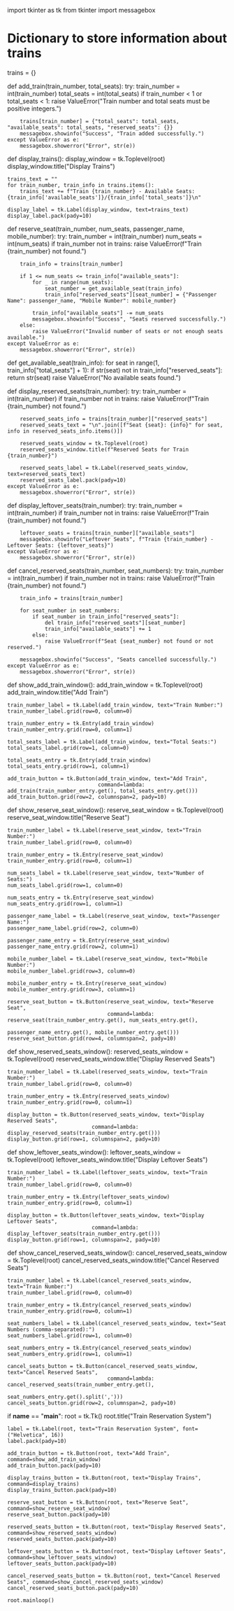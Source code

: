 import tkinter as tk
from tkinter import messagebox

# Dictionary to store information about trains
trains = {}


def add_train(train_number, total_seats):
    try:
        train_number = int(train_number)
        total_seats = int(total_seats)
        if train_number < 1 or total_seats < 1:
            raise ValueError("Train number and total seats must be positive integers.")

        trains[train_number] = {"total_seats": total_seats, "available_seats": total_seats, "reserved_seats": {}}
        messagebox.showinfo("Success", "Train added successfully.")
    except ValueError as e:
        messagebox.showerror("Error", str(e))


def display_trains():
    display_window = tk.Toplevel(root)
    display_window.title("Display Trains")

    trains_text = ""
    for train_number, train_info in trains.items():
        trains_text += f"Train {train_number} - Available Seats: {train_info['available_seats']}/{train_info['total_seats']}\n"

    display_label = tk.Label(display_window, text=trains_text)
    display_label.pack(pady=10)


def reserve_seat(train_number, num_seats, passenger_name, mobile_number):
    try:
        train_number = int(train_number)
        num_seats = int(num_seats)
        if train_number not in trains:
            raise ValueError(f"Train {train_number} not found.")

        train_info = trains[train_number]

        if 1 <= num_seats <= train_info["available_seats"]:
            for _ in range(num_seats):
                seat_number = get_available_seat(train_info)
                train_info["reserved_seats"][seat_number] = {"Passenger Name": passenger_name, "Mobile Number": mobile_number}

            train_info["available_seats"] -= num_seats
            messagebox.showinfo("Success", "Seats reserved successfully.")
        else:
            raise ValueError("Invalid number of seats or not enough seats available.")
    except ValueError as e:
        messagebox.showerror("Error", str(e))


def get_available_seat(train_info):
    for seat in range(1, train_info["total_seats"] + 1):
        if str(seat) not in train_info["reserved_seats"]:
            return str(seat)
    raise ValueError("No available seats found.")


def display_reserved_seats(train_number):
    try:
        train_number = int(train_number)
        if train_number not in trains:
            raise ValueError(f"Train {train_number} not found.")

        reserved_seats_info = trains[train_number]["reserved_seats"]
        reserved_seats_text = "\n".join([f"Seat {seat}: {info}" for seat, info in reserved_seats_info.items()])

        reserved_seats_window = tk.Toplevel(root)
        reserved_seats_window.title(f"Reserved Seats for Train {train_number}")

        reserved_seats_label = tk.Label(reserved_seats_window, text=reserved_seats_text)
        reserved_seats_label.pack(pady=10)
    except ValueError as e:
        messagebox.showerror("Error", str(e))


def display_leftover_seats(train_number):
    try:
        train_number = int(train_number)
        if train_number not in trains:
            raise ValueError(f"Train {train_number} not found.")

        leftover_seats = trains[train_number]["available_seats"]
        messagebox.showinfo("Leftover Seats", f"Train {train_number} - Leftover Seats: {leftover_seats}")
    except ValueError as e:
        messagebox.showerror("Error", str(e))


def cancel_reserved_seats(train_number, seat_numbers):
    try:
        train_number = int(train_number)
        if train_number not in trains:
            raise ValueError(f"Train {train_number} not found.")

        train_info = trains[train_number]

        for seat_number in seat_numbers:
            if seat_number in train_info["reserved_seats"]:
                del train_info["reserved_seats"][seat_number]
                train_info["available_seats"] += 1
            else:
                raise ValueError(f"Seat {seat_number} not found or not reserved.")

        messagebox.showinfo("Success", "Seats cancelled successfully.")
    except ValueError as e:
        messagebox.showerror("Error", str(e))


def show_add_train_window():
    add_train_window = tk.Toplevel(root)
    add_train_window.title("Add Train")

    train_number_label = tk.Label(add_train_window, text="Train Number:")
    train_number_label.grid(row=0, column=0)

    train_number_entry = tk.Entry(add_train_window)
    train_number_entry.grid(row=0, column=1)

    total_seats_label = tk.Label(add_train_window, text="Total Seats:")
    total_seats_label.grid(row=1, column=0)

    total_seats_entry = tk.Entry(add_train_window)
    total_seats_entry.grid(row=1, column=1)

    add_train_button = tk.Button(add_train_window, text="Add Train",
                                 command=lambda: add_train(train_number_entry.get(), total_seats_entry.get()))
    add_train_button.grid(row=2, columnspan=2, pady=10)


def show_reserve_seat_window():
    reserve_seat_window = tk.Toplevel(root)
    reserve_seat_window.title("Reserve Seat")

    train_number_label = tk.Label(reserve_seat_window, text="Train Number:")
    train_number_label.grid(row=0, column=0)

    train_number_entry = tk.Entry(reserve_seat_window)
    train_number_entry.grid(row=0, column=1)

    num_seats_label = tk.Label(reserve_seat_window, text="Number of Seats:")
    num_seats_label.grid(row=1, column=0)

    num_seats_entry = tk.Entry(reserve_seat_window)
    num_seats_entry.grid(row=1, column=1)

    passenger_name_label = tk.Label(reserve_seat_window, text="Passenger Name:")
    passenger_name_label.grid(row=2, column=0)

    passenger_name_entry = tk.Entry(reserve_seat_window)
    passenger_name_entry.grid(row=2, column=1)

    mobile_number_label = tk.Label(reserve_seat_window, text="Mobile Number:")
    mobile_number_label.grid(row=3, column=0)

    mobile_number_entry = tk.Entry(reserve_seat_window)
    mobile_number_entry.grid(row=3, column=1)

    reserve_seat_button = tk.Button(reserve_seat_window, text="Reserve Seat",
                                    command=lambda: reserve_seat(train_number_entry.get(), num_seats_entry.get(),
                                                                passenger_name_entry.get(), mobile_number_entry.get()))
    reserve_seat_button.grid(row=4, columnspan=2, pady=10)


def show_reserved_seats_window():
    reserved_seats_window = tk.Toplevel(root)
    reserved_seats_window.title("Display Reserved Seats")

    train_number_label = tk.Label(reserved_seats_window, text="Train Number:")
    train_number_label.grid(row=0, column=0)

    train_number_entry = tk.Entry(reserved_seats_window)
    train_number_entry.grid(row=0, column=1)

    display_button = tk.Button(reserved_seats_window, text="Display Reserved Seats",
                               command=lambda: display_reserved_seats(train_number_entry.get()))
    display_button.grid(row=1, columnspan=2, pady=10)


def show_leftover_seats_window():
    leftover_seats_window = tk.Toplevel(root)
    leftover_seats_window.title("Display Leftover Seats")

    train_number_label = tk.Label(leftover_seats_window, text="Train Number:")
    train_number_label.grid(row=0, column=0)

    train_number_entry = tk.Entry(leftover_seats_window)
    train_number_entry.grid(row=0, column=1)

    display_button = tk.Button(leftover_seats_window, text="Display Leftover Seats",
                               command=lambda: display_leftover_seats(train_number_entry.get()))
    display_button.grid(row=1, columnspan=2, pady=10)


def show_cancel_reserved_seats_window():
    cancel_reserved_seats_window = tk.Toplevel(root)
    cancel_reserved_seats_window.title("Cancel Reserved Seats")

    train_number_label = tk.Label(cancel_reserved_seats_window, text="Train Number:")
    train_number_label.grid(row=0, column=0)

    train_number_entry = tk.Entry(cancel_reserved_seats_window)
    train_number_entry.grid(row=0, column=1)

    seat_numbers_label = tk.Label(cancel_reserved_seats_window, text="Seat Numbers (comma-separated):")
    seat_numbers_label.grid(row=1, column=0)

    seat_numbers_entry = tk.Entry(cancel_reserved_seats_window)
    seat_numbers_entry.grid(row=1, column=1)

    cancel_seats_button = tk.Button(cancel_reserved_seats_window, text="Cancel Reserved Seats",
                                    command=lambda: cancel_reserved_seats(train_number_entry.get(),
                                                                         seat_numbers_entry.get().split(',')))
    cancel_seats_button.grid(row=2, columnspan=2, pady=10)


if __name__ == "__main__":
    root = tk.Tk()
    root.title("Train Reservation System")

    label = tk.Label(root, text="Train Reservation System", font=("Helvetica", 16))
    label.pack(pady=10)

    add_train_button = tk.Button(root, text="Add Train", command=show_add_train_window)
    add_train_button.pack(pady=10)

    display_trains_button = tk.Button(root, text="Display Trains", command=display_trains)
    display_trains_button.pack(pady=10)

    reserve_seat_button = tk.Button(root, text="Reserve Seat", command=show_reserve_seat_window)
    reserve_seat_button.pack(pady=10)

    reserved_seats_button = tk.Button(root, text="Display Reserved Seats", command=show_reserved_seats_window)
    reserved_seats_button.pack(pady=10)

    leftover_seats_button = tk.Button(root, text="Display Leftover Seats", command=show_leftover_seats_window)
    leftover_seats_button.pack(pady=10)

    cancel_reserved_seats_button = tk.Button(root, text="Cancel Reserved Seats", command=show_cancel_reserved_seats_window)
    cancel_reserved_seats_button.pack(pady=10)

    root.mainloop()


